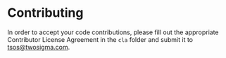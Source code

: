 # Contributing

In order to accept your code contributions, please fill out the appropriate Contributor License Agreement in the `cla` folder and submit it to tsos@twosigma.com.
